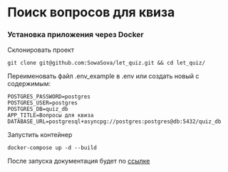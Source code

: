 # Поиск вопросов для квиза

### Установка приложения через Docker

Склонировать проект
```
git clone git@github.com:SowaSova/let_quiz.git && cd let_quiz/
```

Переименовать файл .env_example в .env или создать новый с содержимым:
```
POSTGRES_PASSWORD=postgres
POSTGRES_USER=postgres
POSTGRES_DB=quiz_db
APP_TITLE=Вопросы для квиза
DATABASE_URL=postgresql+asyncpg://postgres:postgres@db:5432/quiz_db
```

Запустить контейнер
```
docker-compose up -d --build
```

После запуска документация будет по [ссылке](http://127.0.0.1:8000/docs)

